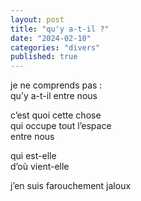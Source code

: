 ```yaml
---
layout: post
title: "qu'y a-t-il ?"
date: "2024-02-10"
categories: "divers"
published: true
---
```


je ne comprends pas :  
qu’y a-t-il entre nous  

c’est quoi cette chose  
qui occupe tout l’espace  
entre nous  

qui est-elle  
d’où vient-elle  

j’en suis farouchement jaloux  
